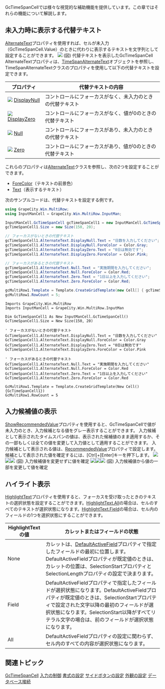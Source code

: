 GcTimeSpanCellでは様々な視覚的な補助機能を提供しています。この章ではそれらの機能について解説します。

## 未入力時に表示する代替テキスト

[AlternateText](gcdocsite__documentlink?toc-item-id=1b4920a4-b080-40dc-9bbf-cc11f9946dd9)プロパティを使用すれば、セルが未入力（GcTimeSpanCell.Value）のときに代わりに表示するテキストを文字列として設定することができます。
![](/DOCUMENT_SITE_LINK_PREFIX_HERE/document-site-files/images/f148c511-6e98-4b55-9904-150a375d5825/images/imimages/05gctimespan/gctimespan_alternatetext.png)
(図) 代替テキストを表示したGcTimeSpanCell
AlternateTextプロパティは、[TimeSpanAlternateText](gcdocsite__documentlink?toc-item-id=1a8e6746-8f2c-42bb-8e6f-9b24caea1646)オブジェクトを参照し、TimeSpanAlternateTextクラスのプロパティを使用して以下の代替テキストを設定できます。

| プロパティ | 代替テキストの内容 |
| ----- | --------- |
| ![](/DOCUMENT_SITE_LINK_PREFIX_HERE/document-site-files/images/f148c511-6e98-4b55-9904-150a375d5825/dotnetimages/property.png) [DisplayNull](gcdocsite__documentlink?toc-item-id=1a8e6746-8f2c-42bb-8e6f-9b24caea1646) | コントロールにフォーカスがなく、未入力のときの代替テキスト |
| ![](/DOCUMENT_SITE_LINK_PREFIX_HERE/document-site-files/images/f148c511-6e98-4b55-9904-150a375d5825/dotnetimages/property.png) [DisplayZero](gcdocsite__documentlink?toc-item-id=1a8e6746-8f2c-42bb-8e6f-9b24caea1646) | コントロールにフォーカスがなく、値が0のときの代替テキスト |
| ![](/DOCUMENT_SITE_LINK_PREFIX_HERE/document-site-files/images/f148c511-6e98-4b55-9904-150a375d5825/dotnetimages/property.png) [Null](gcdocsite__documentlink?toc-item-id=1a8e6746-8f2c-42bb-8e6f-9b24caea1646) | コントロールにフォーカスがあり、未入力のときの代替テキスト |
| ![](/DOCUMENT_SITE_LINK_PREFIX_HERE/document-site-files/images/f148c511-6e98-4b55-9904-150a375d5825/dotnetimages/property.png) [Zero](gcdocsite__documentlink?toc-item-id=1a8e6746-8f2c-42bb-8e6f-9b24caea1646) | コントロールにフォーカスがあり、値が0のときの代替テキスト |

これらのプロパティは[AlternateText](gcdocsite__documentlink?toc-item-id=ad9f7e80-afd6-472d-b241-634de02bb6c8)クラスを参照し、次の2つを設定することができます。

* [ForeColor](gcdocsite__documentlink?toc-item-id=60ca94d1-2f05-4d15-8a46-7e97ee981de3)（テキストの前景色）
* [Text](gcdocsite__documentlink?toc-item-id=28787e94-9634-420b-b4f0-1b9cba29e534)（表示するテキスト）

次のサンプルコードは、代替テキストを設定する例です。

```csharp
using GrapeCity.Win.MultiRow;
using InputManCell = GrapeCity.Win.MultiRow.InputMan;

InputManCell.GcTimeSpanCell gcTimeSpanCell1 = new InputManCell.GcTimeSpanCell();
gcTimeSpanCell1.Size = new Size(150, 20);

// フォーカスがないときの代替テキスト
gcTimeSpanCell1.AlternateText.DisplayNull.Text = "日数を入力してください";
gcTimeSpanCell1.AlternateText.DisplayNull.ForeColor = Color.Gray;
gcTimeSpanCell1.AlternateText.DisplayZero.Text = "0日は無効です";
gcTimeSpanCell1.AlternateText.DisplayZero.ForeColor = Color.Pink;

// フォーカスがあるときの代替テキスト
gcTimeSpanCell1.AlternateText.Null.Text = "実施期間を入力してください";
gcTimeSpanCell1.AlternateText.Null.ForeColor = Color.Red;
gcTimeSpanCell1.AlternateText.Zero.Text = "1日以上を入力してください";
gcTimeSpanCell1.AlternateText.Zero.ForeColor = Color.Red;

gcMultiRow1.Template = Template.CreateGridTemplate(new Cell[] { gcTimeSpanCell1 });
gcMultiRow1.RowCount = 5;
```

```vbnet
Imports GrapeCity.Win.MultiRow
Imports InputManCell = GrapeCity.Win.MultiRow.InputMan

Dim GcTimeSpanCell1 As New InputManCell.GcTimeSpanCell()
GcTimeSpanCell1.Size = New Size(150, 20)

' フォーカスがないときの代替テキスト
GcTimeSpanCell1.AlternateText.DisplayNull.Text = "日数を入力してください"
GcTimeSpanCell1.AlternateText.DisplayNull.ForeColor = Color.Gray
GcTimeSpanCell1.AlternateText.DisplayZero.Text = "0日は無効です"
GcTimeSpanCell1.AlternateText.DisplayZero.ForeColor = Color.Pink

' フォーカスがあるときの代替テキスト
GcTimeSpanCell1.AlternateText.Null.Text = "実施期間を入力してください"
GcTimeSpanCell1.AlternateText.Null.ForeColor = Color.Red
GcTimeSpanCell1.AlternateText.Zero.Text = "1日以上を入力してください"
GcTimeSpanCell1.AlternateText.Zero.ForeColor = Color.Red

GcMultiRow1.Template = Template.CreateGridTemplate(New Cell() {GcTimeSpanCell1})
GcMultiRow1.RowCount = 5
```

## 入力候補値の表示

[ShowRecommendedValue](gcdocsite__documentlink?toc-item-id=611b18b0-1307-4444-b1e8-72d738a0b88a)プロパティを使用すると、GcTimeSpanCellで値が未入力のとき、入力候補となる値をグレー表示することができます。
入力候補として表示されたタイムスパンの値は、表示された候補値のまま適用するか、その一部もしくは全ての値を変更して入力値として適用することができます。
入力候補として表示される値は、[RecommendedValue](gcdocsite__documentlink?toc-item-id=cb87f130-4126-4e31-b29b-5a0bed75ae12)プロパティで設定します。
候補として表示された値を確定するには、[Ctrl]+[Enter]キーを押下します。
![](/DOCUMENT_SITE_LINK_PREFIX_HERE/document-site-files/images/f148c511-6e98-4b55-9904-150a375d5825/images/imimages/05gctimespan/gctimespan_recommendedvalue01.png)![](/DOCUMENT_SITE_LINK_PREFIX_HERE/document-site-files/images/f148c511-6e98-4b55-9904-150a375d5825/images/imimages/arrowright.png)![](/DOCUMENT_SITE_LINK_PREFIX_HERE/document-site-files/images/f148c511-6e98-4b55-9904-150a375d5825/images/imimages/05gctimespan/gctimespan_recommendedvalue02.png)
(図) 入力候補値を変更せずに値を確定
![](/DOCUMENT_SITE_LINK_PREFIX_HERE/document-site-files/images/f148c511-6e98-4b55-9904-150a375d5825/images/imimages/05gctimespan/gctimespan_recommendedvalue03.png)![](/DOCUMENT_SITE_LINK_PREFIX_HERE/document-site-files/images/f148c511-6e98-4b55-9904-150a375d5825/images/imimages/arrowright.png)![](/DOCUMENT_SITE_LINK_PREFIX_HERE/document-site-files/images/f148c511-6e98-4b55-9904-150a375d5825/images/imimages/05gctimespan/gctimespan_recommendedvalue04.png)
(図) 入力候補値から値の一部を変更して値を確定

## ハイライト表示

[HighlightText](gcdocsite__documentlink?toc-item-id=65d3e9c1-d895-4060-b05b-ba3387bfb689)プロパティを使用すると、フォーカスを受け取ったときのテキストの選択状態を設定することができます。[HighlightText.All](gcdocsite__documentlink?toc-item-id=4411e6a7-9914-4c7d-88b1-132f42009de5)の場合は、セルのすべてのテキストが選択状態になります。[HighlightText.Field](gcdocsite__documentlink?toc-item-id=4411e6a7-9914-4c7d-88b1-132f42009de5)の場合は、セル内のフィールドの1つを選択状態にすることができます。

| HighlightTextの値 | カレットまたはフィールドの状態 |
| --------------- | --------------- |
| None | カレットは、[DefaultActiveField](gcdocsite__documentlink?toc-item-id=ec997c6b-8c9f-4caf-a6c7-b7949942899b)プロパティで指定したフィールドの最初に位置します。DefaultActiveFieldプロパティが既定値のときは、カレットの位置は、SelectionStartプロパティとSelectionLengthプロパティの設定で決まります。 |
| Field | DefaultActiveFieldプロパティで指定したフィールドが選択状態になります。DefaultActiveFieldプロパティが既定値のときは、SelectionStartプロパティで設定された文字以降の最初のフィールドが選択状態になります。SelectionStart以降がすべてリテラル文字の場合は、前のフィールドが選択状態になります。 |
| All | DefaultActiveFieldプロパティの設定に関わらず、セル内のすべての内容が選択状態になります。 |

## 関連トピック

[GcTimeSpanCell](gcdocsite__documentlink?toc-item-id=a021d9a7-ce9b-4f9b-99fe-d3ff9a6ffbaf)
[入力の制御](gcdocsite__documentlink?toc-item-id=0af14d6b-a4c1-4c6d-83b1-5c8e0d2a3716)
[書式の設定](gcdocsite__documentlink?toc-item-id=2aade240-7603-4378-a651-b8bc39134c4c)
[サイドボタンの設定](gcdocsite__documentlink?toc-item-id=085cb1c9-2071-4b16-973f-74668b001eda)
[外観の設定](gcdocsite__documentlink?toc-item-id=3c0e89c0-8ef9-43e5-b2e2-ab8f01e5c469)
[データベース接続](gcdocsite__documentlink?toc-item-id=3a982d28-b933-427b-8078-7523c8a65b89)